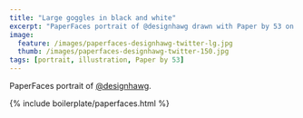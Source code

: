 ```yaml
---
title: "Large goggles in black and white"
excerpt: "PaperFaces portrait of @designhawg drawn with Paper by 53 on an iPad."
image: 
  feature: /images/paperfaces-designhawg-twitter-lg.jpg
  thumb: /images/paperfaces-designhawg-twitter-150.jpg
tags: [portrait, illustration, Paper by 53]
---
```


PaperFaces portrait of [@designhawg](http://twitter.com/designhawg).

{% include boilerplate/paperfaces.html %}